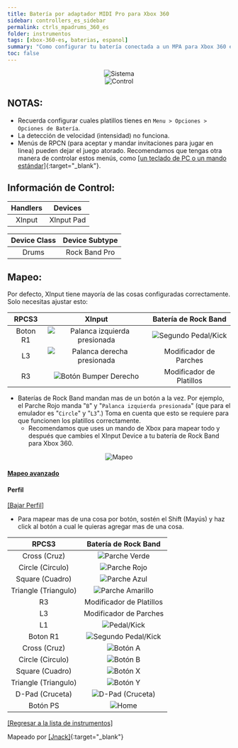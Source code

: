 ```yaml
---
title: Batería por adaptador MIDI Pro para Xbox 360
sidebar: controllers_es_sidebar
permalink: ctrls_mpadrums_360_es
folder: instrumentos
tags: [xbox-360-es, baterias, espanol]
summary: "Como configurar tu batería conectada a un MPA para Xbox 360 en RPCS3."
toc: false
---
```


<div align="center"> <img src="https://rb3pc.milohax.org/images/instruments/plat/360.png" alt="Sistema" title="Sistema"></div>

<div align="center"> <img src="https://rb3pc.milohax.org/images/instruments/cont/360mpacontroller.png" alt="Control" title="Control"></div>

## NOTAS:

* Recuerda configurar cuales platillos tienes en `Menu > Opciones > Opciones de Batería`.
* La detección de velocidad (intensidad) no funciona.
* Menús de RPCN (para aceptar y mandar invitaciones para jugar en linea) pueden dejar el juego atorado. Recomendamos que tengas otra manera de controlar estos menús, como [[un teclado de PC o un mando estándar]](https://rb3pc.milohax.org/ctrls_pads_es){:target="_blank"}.

## Información de Control:

| Handlers | Devices |
|:------------------:|:---------------------:|
| XInput | XInput Pad |

| Device Class | Device Subtype |
|:------------------:|:---------------------:|
| Drums | Rock Band Pro |

## Mapeo:

Por defecto, XInput tiene mayoría de las cosas configuradas correctamente. Solo necesitas ajustar esto:

| **RPCS3** | **XInput** | **Batería de Rock Band** |
|:--------:|:-----------:|:-----------:|
| Boton R1 | ![Palanca izquierda presionada](https://rb3pc.milohax.org/images/btns/ctrls/360/lsc.png "Palanca izquierda presionada") | ![Segundo Pedal/Kick](https://rb3pc.milohax.org/images/btns/drms/rb/kp.png "Segundo Pedal/Kick") | 
| L3 | ![Palanca derecha presionada](https://rb3pc.milohax.org/images/btns/ctrls/360/rsc.png "Palanca derecha presionada") | Modificador de Parches | 
| R3 | ![Botón Bumper Derecho](https://rb3pc.milohax.org/images/btns/ctrls/360/rb.png "Botón Bumper Derecho") | Modificador de Platillos |

* Baterías de Rock Band mandan mas de un botón a la vez. Por ejemplo, el Parche Rojo manda "`B`" y "`Palanca izquierda presionada`" (que para el emulador es "`Circle`" y "`L3`".) Toma en cuenta que esto se requiere para que funcionen los platillos correctamente.
	* Recomendamos que uses un mando de Xbox para mapear todo y después que cambies el XInput Device a tu batería de Rock Band para Xbox 360.

<div align="center"> <img src="https://rb3pc.milohax.org/images/instruments/maps/drmsxboxrbmapping.png" alt="Mapeo" title="Mapeo"></div>

<div class="panel-group" id="accordion">
                    <div class="panel panel-default">
                        <div class="panel-heading">
                            <h4 class="panel-title">
                                <a class="noCrossRef accordion-toggle" data-toggle="collapse" data-parent="#accordion" href="#mapeo-avanzado">Mapeo avanzado</a>
                            </h4>
                        </div>
                        <div id="mapeo-avanzado" class="panel-collapse collapse noCrossRef">
                            <div class="panel-body">
<h4 id="profile">Perfil</h4>
<p><a href="https://github.com/hmxmilohax/rb3-pc/raw/refs/heads/main/downloads/instrument-repo/Xbox%20Rock%20Band%20Drums.7z" target="_blank">[Bajar Perfil]</a></p>
<ul>
<li>Para mapear mas de una cosa por botón, sostén el Shift (Mayús) y haz click al botón a cual le quieras agregar mas de una cosa.</li>
</ul>

<table>
<thead>
<tr>
<th align="center"><strong>RPCS3</strong></th>
<th align="center"><strong>Batería de Rock Band</strong></th>
</tr>
</thead>
<tbody>
<tr>
<td align="center">Cross (Cruz)</td>
<td align="center"><img src="https://rb3pc.milohax.org/images/btns/drms/rb/gp.png" alt="Parche Verde" title="Parche Verde"></td>
</tr>
<tr>
<td align="center">Circle (Circulo)</td>
<td align="center"><img src="https://rb3pc.milohax.org/images/btns/drms/rb/rp.png" alt="Parche Rojo" title="Parche Rojo"></td>
</tr>
<tr>
<td align="center">Square (Cuadro)</td>
<td align="center"><img src="https://rb3pc.milohax.org/images/btns/drms/rb/bp.png" alt="Parche Azul" title="Parche Azul"></td>
</tr>
<tr>
<td align="center">Triangle (Triangulo)</td>
<td align="center"><img src="https://rb3pc.milohax.org/images/btns/drms/rb/yp.png" alt="Parche Amarillo" title="Parche Amarillo"></td>
</tr>
<tr>
<td align="center">R3</td>
<td align="center">Modificador de Platillos</td>
</tr>
<tr>
<td align="center">L3</td>
<td align="center">Modificador de Parches</td>
</tr>
<tr>
<td align="center">L1</td>
<td align="center"><img src="https://rb3pc.milohax.org/images/btns/drms/rb/kp.png" alt="Pedal/Kick" title="Pedal/Kick"></td>
</tr>
<tr>
<td align="center">Boton R1</td>
<td align="center"><img src="https://rb3pc.milohax.org/images/btns/drms/rb/kp.png" alt="Segundo Pedal/Kick" title="Segundo Pedal/Kick"></td>
</tr>
<tr>
<td align="center">Cross (Cruz)</td>
<td align="center"><img src="https://rb3pc.milohax.org/images/btns/ctrls/360/a.png" alt="Botón A" title="Botón A"></td>
</tr>
<tr>
<td align="center">Circle (Circulo)</td>
<td align="center"><img src="https://rb3pc.milohax.org/images/btns/ctrls/360/b.png" alt="Botón B" title="Botón B"></td>
</tr>
<tr>
<td align="center">Square (Cuadro)</td>
<td align="center"><img src="https://rb3pc.milohax.org/images/btns/ctrls/360/x.png" alt="Botón X" title="Botón X"></td>
</tr>
<tr>
<td align="center">Triangle (Triangulo)</td>
<td align="center"><img src="https://rb3pc.milohax.org/images/btns/ctrls/360/y.png" alt="Botón Y" title="Botón Y"></td>
</tr>
<tr>
<td align="center">D-Pad (Cruceta)</td>
<td align="center"><img src="https://rb3pc.milohax.org/images/btns/ctrls/xbox/dp.png" alt="D-Pad (Cruceta)" title="D-Pad (Cruceta)"></td>
</tr>
<tr>
<td align="center">Botón PS</td>
<td align="center"><img src="https://rb3pc.milohax.org/images/btns/drms/rb/home.png" alt="Home" title="Home"></td>
</tr>
</tbody>
</table>
                            </div>
                        </div>
                    </div>
                    <!-- /.panel -->
</div>
<!-- /.panel-group -->

[[Regresar a la lista de instrumentos]](https://rb3pc.milohax.org/ctrls_es#lista-de-instrumentos)

Mapeado por [[Jnack]](https://www.youtube.com/@jnackmclain){:target="_blank"}